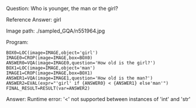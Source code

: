 Question: Who is younger, the man or the girl?

Reference Answer: girl

Image path: ./sampled_GQA/n551964.jpg

Program:

```
BOX0=LOC(image=IMAGE,object='girl')
IMAGE0=CROP(image=IMAGE,box=BOX0)
ANSWER0=VQA(image=IMAGE0,question='How old is the girl?')
BOX1=LOC(image=IMAGE,object='man')
IMAGE1=CROP(image=IMAGE,box=BOX1)
ANSWER1=VQA(image=IMAGE1,question='How old is the man?')
ANSWER2=EVAL(expr="'girl' if {ANSWER0} < {ANSWER1} else'man'")
FINAL_RESULT=RESULT(var=ANSWER2)
```
Answer: Runtime error: '<' not supported between instances of 'int' and 'str'

